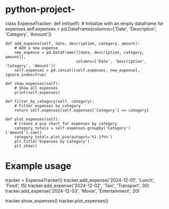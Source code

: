 # python-project- 

class ExpenseTracker:
    def _init_(self):
        # Initialize with an empty dataframe for expenses
        self.expenses = pd.DataFrame(columns=['Date', 'Description', 'Category', 'Amount'])
    
    def add_expense(self, date, description, category, amount):
        # Add a new expense
        new_expense = pd.DataFrame([[date, description, category, amount]], 
                                   columns=['Date', 'Description', 'Category', 'Amount'])
        self.expenses = pd.concat([self.expenses, new_expense], ignore_index=True)
    
    def show_expenses(self):
        # Show all expenses
        print(self.expenses)
    
    def filter_by_category(self, category):
        # Filter expenses by category
        return self.expenses[self.expenses['Category'] == category]
    
    def plot_expenses(self):
        # Create a pie chart for expenses by category
        category_totals = self.expenses.groupby('Category')['Amount'].sum()
        category_totals.plot.pie(autopct='%1.1f%%')
        plt.title('Expenses by Category')
        plt.show()

# Example usage
tracker = ExpenseTracker()
tracker.add_expense('2024-12-01', 'Lunch', 'Food', 15)
tracker.add_expense('2024-12-02', 'Taxi', 'Transport', 30)
tracker.add_expense('2024-12-03', 'Movie', 'Entertainment', 20)

tracker.show_expenses()
tracker.plot_expenses()
